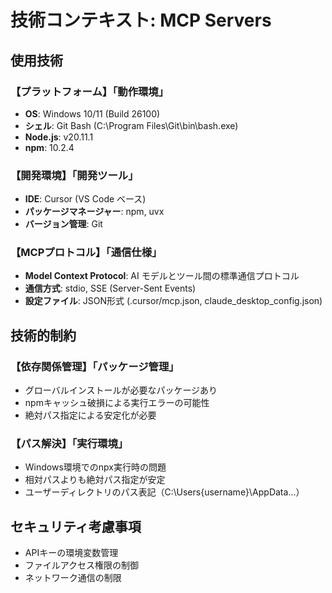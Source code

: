 # 技術コンテキスト: MCP Servers

## 使用技術

### 【プラットフォーム】「動作環境」
- **OS**: Windows 10/11 (Build 26100)
- **シェル**: Git Bash (C:\Program Files\Git\bin\bash.exe)
- **Node.js**: v20.11.1
- **npm**: 10.2.4

### 【開発環境】「開発ツール」
- **IDE**: Cursor (VS Code ベース)
- **パッケージマネージャー**: npm, uvx
- **バージョン管理**: Git

### 【MCPプロトコル】「通信仕様」
- **Model Context Protocol**: AI モデルとツール間の標準通信プロトコル
- **通信方式**: stdio, SSE (Server-Sent Events)
- **設定ファイル**: JSON形式 (.cursor/mcp.json, claude_desktop_config.json)

## 技術的制約

### 【依存関係管理】「パッケージ管理」
- グローバルインストールが必要なパッケージあり
- npmキャッシュ破損による実行エラーの可能性
- 絶対パス指定による安定化が必要

### 【パス解決】「実行環境」
- Windows環境でのnpx実行時の問題
- 相対パスよりも絶対パス指定が安定
- ユーザーディレクトリのパス表記（C:\Users\{username}\AppData\...）

## セキュリティ考慮事項

- APIキーの環境変数管理
- ファイルアクセス権限の制御
- ネットワーク通信の制限 